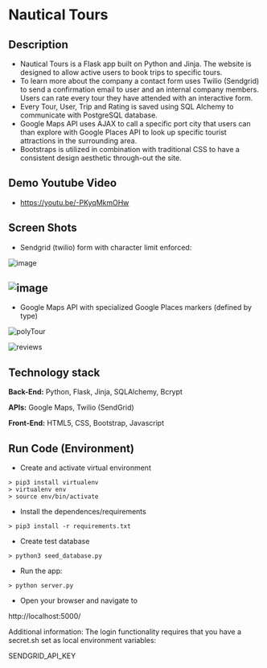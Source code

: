 # Nautical Tours


## Description
- Nautical Tours is a Flask app built on Python and Jinja. The website is designed to allow active users to book trips to specific tours. 
- To learn more about the company a contact form uses Twilio (Sendgrid) to send a confirmation email to user and an internal company members. Users can rate every tour they have attended with an interactive form.  
- Every Tour, User, Trip and Rating is saved using SQL Alchemy to communicate with PostgreSQL database. 
- Google Maps API uses AJAX to call a specific port city that users can than explore with Google Places API to look up specific tourist attractions in the surrounding area. 
- Bootstraps is utilized in combination with traditional CSS to have a consistent design aesthetic through-out the site.

## Demo Youtube Video
- https://youtu.be/-PKyqMkmOHw

## Screen Shots
- Sendgrid (twilio) form with character limit enforced:

![image](https://user-images.githubusercontent.com/112737682/220435463-ef5e1079-a937-46cf-a6c5-e657cb83c128.png)

![image](https://user-images.githubusercontent.com/112737682/221693842-5dc611fe-0515-472e-b462-92e39d30ab8a.png)
-


- Google Maps API with specialized Google Places markers (defined by type)

![polyTour](https://user-images.githubusercontent.com/112737682/225162285-e1a95918-0e96-4cb4-a8bd-639be245eae0.jpg)

![reviews](https://user-images.githubusercontent.com/112737682/225162356-451dd1d2-7264-4dc2-81f0-bc7da6680985.jpg)

## Technology stack
**Back-End:** Python, Flask, Jinja, SQLAlchemy, Bcrypt

**APIs:** Google Maps, Twilio (SendGrid)

**Front-End:** HTML5, CSS, Bootstrap, Javascript

## Run Code (Environment)

- Create and activate virtual environment 
 ```
> pip3 install virtualenv
> virtualenv env
> source env/bin/activate
```

- Install the dependences/requirements
```
> pip3 install -r requirements.txt
```


- Create test database
```
> python3 seed_database.py
```

- Run the app:
```
> python server.py
```

- Open your browser and navigate to

http://localhost:5000/

Additional information: The login functionality requires that you have a secret.sh set as local environment variables:

SENDGRID_API_KEY


